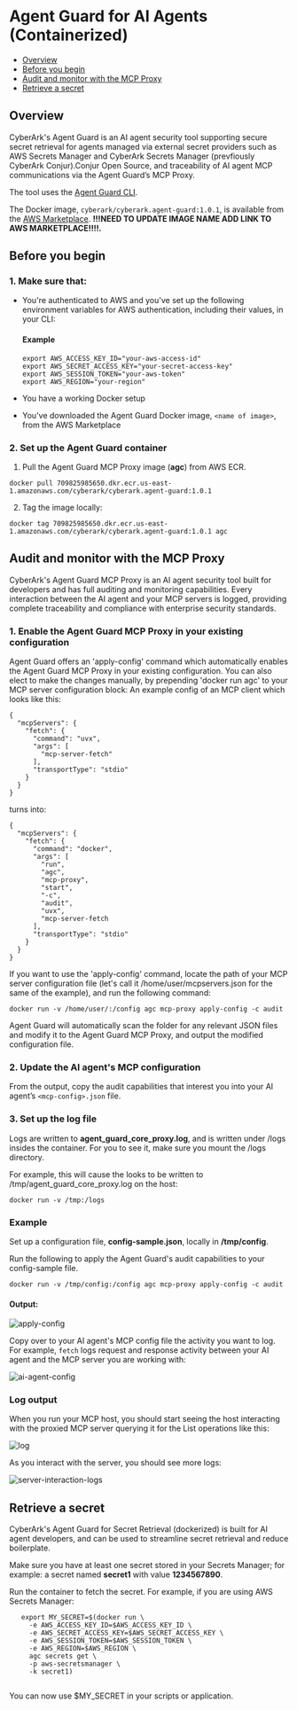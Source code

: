 
# Agent Guard for AI Agents (Containerized)

- [Overview](#overview)
- [Before you begin](#before-you-begin)
- [Audit and monitor with the MCP Proxy](#audit-and-monitor-with-the-mcp-proxy)
- [Retrieve a secret](#retrieve-a-secret)


## Overview

CyberArk's Agent Guard is an AI agent security tool supporting secure secret retrieval for agents managed via external secret providers such as AWS Secrets Manager and CyberArk Secrets Manager (prevfiously CyberArk Conjur).Conjur Open Source, and traceability of AI agent MCP communications via the Agent Guard’s MCP Proxy.

The tool uses the [Agent Guard CLI](../agent_guard_core/cli.md).

The Docker image, `cyberark/cyberark.agent-guard:1.0.1`, is available from the [AWS Marketplace](https://link.to.aws.marketplace.com).  **!!!NEED TO UPDATE IMAGE NAME ADD LINK TO AWS MARKETPLACE!!!!.**

## Before you begin

### 1. Make sure that:

- You're authenticated to AWS and you've set up the following environment variables for AWS authentication, including their values, in your CLI:

   #### Example

   ```
   export AWS_ACCESS_KEY_ID="your-aws-access-id"
   export AWS_SECRET_ACCESS_KEY="your-secret-access-key"
   export AWS_SESSION_TOKEN="your-aws-token" 
   export AWS_REGION="your-region"  
   ```
- You have a working Docker setup
- You've downloaded the Agent Guard Docker image, `<name of image>`, from the AWS Marketplace

### 2. Set up the Agent Guard container

1. Pull the Agent Guard MCP Proxy image (**agc**) from AWS ECR.
```
docker pull 709825985650.dkr.ecr.us-east-1.amazonaws.com/cyberark/cyberark.agent-guard:1.0.1
```
2. Tag the image locally: 
```
docker tag 709825985650.dkr.ecr.us-east-1.amazonaws.com/cyberark/cyberark.agent-guard:1.0.1 agc
```

## Audit and monitor with the MCP Proxy
CyberArk's Agent Guard MCP Proxy is an AI agent security tool built for developers and has full auditing and monitoring capabilities. Every interaction between the AI agent and your MCP servers is logged, providing complete traceability and compliance with enterprise security standards.

### 1. Enable the Agent Guard MCP Proxy in your existing configuration

Agent Guard offers an 'apply-config' command which automatically enables the Agent Guard MCP Proxy in your existing configuration.
You can also elect to make the changes manually, by prepending 'docker run agc' to your MCP server configuration block:
An example config of an MCP client which looks like this:
```
{
  "mcpServers": {
    "fetch": {
      "command": "uvx",
      "args": [
        "mcp-server-fetch"
      ],
      "transportType": "stdio"
    }
  }
}
```

turns into:

```
{
  "mcpServers": {
    "fetch": {
      "command": "docker",
      "args": [
        "run",
        "agc",
        "mcp-proxy",
        "start",
        "-c",
        "audit",
        "uvx",
        "mcp-server-fetch
      ],
      "transportType": "stdio"
    }
  }
}
```

If you want to use the 'apply-config' command, locate the path of your MCP server configuration file (let's call it /home/user/mcpservers.json for the same of the example), and run the following command:

```
docker run -v /home/user/:/config agc mcp-proxy apply-config -c audit
```

Agent Guard will automatically scan the folder for any relevant JSON files and modify it to the Agent Guard MCP Proxy, and output the
modified configuration file.

### 2. Update the AI agent's MCP configuration

From the output, copy the audit capabilities that interest you into your AI agent’s `<mcp-config>.json` file.

### 3. Set up the log file

Logs are written to **agent_guard_core_proxy.log**, and is written under /logs insides the container. For you to see it,
make sure you mount the /logs directory. 

For example, this will cause the looks to be written to /tmp/agent_guard_core_proxy.log on the host:
```
docker run -v /tmp:/logs
```

### Example

Set up a configuration file, **config-sample.json**, locally in **/tmp/config**.

Run the following to apply the Agent Guard's audit capabilities to your config-sample file.

```
docker run -v /tmp/config:/config agc mcp-proxy apply-config -c audit
```

#### Output:
![apply-config](/docs/images/mcp-proxy-apply-config.png)


Copy over to your AI agent's MCP config file the activity you want to log. For example, `fetch` logs request and response activity between your AI agent and the MCP server you are working with:

![ai-agent-config](/docs/images/mcp-proxy-ai-agent-config.png)

### Log output
When you run your MCP host, you should start seeing the host interacting with the proxied MCP server querying it for the List operations like this:

![log](/docs/images/output.png)

As you interact with the server, you should see more logs:

![server-interaction-logs](/docs/images/output-server-interaction.png)

## Retrieve a secret

CyberArk's Agent Guard for Secret Retrieval (dockerized) is built for AI agent developers, and can be used to  streamline secret retrieval and reduce boilerplate. 

Make sure you have at least one secret stored in your Secrets Manager; for example: a secret named **secret1** with value **1234567890**.

Run the container to fetch the secret. For example, if you are using AWS Secrets Manager:

```
   export MY_SECRET=$(docker run \
     -e AWS_ACCESS_KEY_ID=$AWS_ACCESS_KEY_ID \
     -e AWS_SECRET_ACCESS_KEY=$AWS_SECRET_ACCESS_KEY \
     -e AWS_SESSION_TOKEN=$AWS_SESSION_TOKEN \
     -e AWS_REGION=$AWS_REGION \
     agc secrets get \
     -p aws-secretsmanager \
     -k secret1)
    
```

   You can now use $MY_SECRET in your scripts or application.